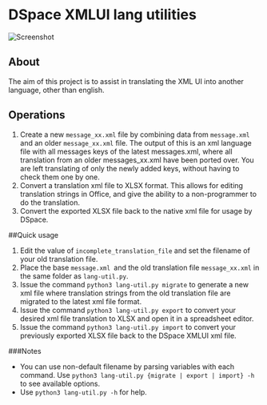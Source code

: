 # DSpace XMLUI lang utilities
![Screenshot](https://travis-ci.org/evelthon/dspace-xmlui-lang-util.svg?branch=master )

## About
The aim of this project is to assist in translating the XML UI into 
another language, other than english.

## Operations
1. Create a new `message_xx.xml` file by combining data from 
`message.xml` and an older `message_xx.xml` file. The output of this is
 an xml language file with all messages keys of the latest messages.xml,
  where all translation from an older messages_xx.xml have been ported 
  over. You are left translating of only the newly added keys, without 
  having to check them one by one.
2. Convert a translation xml file to XLSX format. This allows for 
editing translation strings in Office, and give the ability to a 
non-programmer to do the translation.
3. Convert the exported XLSX file back to the native xml file for usage
 by DSpace.

##Quick usage
1. Edit the value of `incomplete_translation_file` and set the filename 
of your old translation file.
2. Place the base `message.xml `and the old translation file 
`message_xx.xml` in the same folder as `lang-util.py`.
3. Issue the command `python3 lang-util.py migrate` to generate a new xml 
file where translation strings from the old translation file are migrated
to the latest xml file format.
4. Issue the command `python3 lang-util.py export` to convert your desired
xml file translation to XLSX and open it in a spreadsheet editor.
5. Issue the command `python3 lang-util.py import` to convert your 
previously exported XLSX file back to the DSpace XMLUI xml file.

###Notes
- You can use non-default filename by parsing variables with each command.
Use `python3 lang-util.py {migrate | export | import} -h` to see
available options.
- Use `python3 lang-util.py -h` for help.